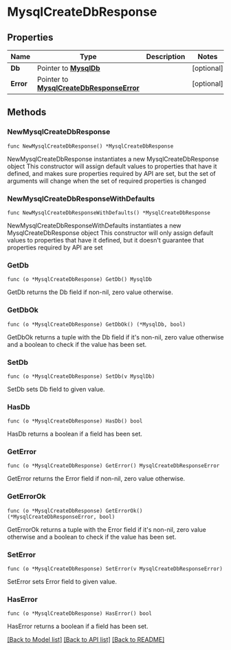# MysqlCreateDbResponse

## Properties

Name | Type | Description | Notes
------------ | ------------- | ------------- | -------------
**Db** | Pointer to [**MysqlDb**](MysqlDb.md) |  | [optional] 
**Error** | Pointer to [**MysqlCreateDbResponseError**](MysqlCreateDbResponseError.md) |  | [optional] 

## Methods

### NewMysqlCreateDbResponse

`func NewMysqlCreateDbResponse() *MysqlCreateDbResponse`

NewMysqlCreateDbResponse instantiates a new MysqlCreateDbResponse object
This constructor will assign default values to properties that have it defined,
and makes sure properties required by API are set, but the set of arguments
will change when the set of required properties is changed

### NewMysqlCreateDbResponseWithDefaults

`func NewMysqlCreateDbResponseWithDefaults() *MysqlCreateDbResponse`

NewMysqlCreateDbResponseWithDefaults instantiates a new MysqlCreateDbResponse object
This constructor will only assign default values to properties that have it defined,
but it doesn't guarantee that properties required by API are set

### GetDb

`func (o *MysqlCreateDbResponse) GetDb() MysqlDb`

GetDb returns the Db field if non-nil, zero value otherwise.

### GetDbOk

`func (o *MysqlCreateDbResponse) GetDbOk() (*MysqlDb, bool)`

GetDbOk returns a tuple with the Db field if it's non-nil, zero value otherwise
and a boolean to check if the value has been set.

### SetDb

`func (o *MysqlCreateDbResponse) SetDb(v MysqlDb)`

SetDb sets Db field to given value.

### HasDb

`func (o *MysqlCreateDbResponse) HasDb() bool`

HasDb returns a boolean if a field has been set.

### GetError

`func (o *MysqlCreateDbResponse) GetError() MysqlCreateDbResponseError`

GetError returns the Error field if non-nil, zero value otherwise.

### GetErrorOk

`func (o *MysqlCreateDbResponse) GetErrorOk() (*MysqlCreateDbResponseError, bool)`

GetErrorOk returns a tuple with the Error field if it's non-nil, zero value otherwise
and a boolean to check if the value has been set.

### SetError

`func (o *MysqlCreateDbResponse) SetError(v MysqlCreateDbResponseError)`

SetError sets Error field to given value.

### HasError

`func (o *MysqlCreateDbResponse) HasError() bool`

HasError returns a boolean if a field has been set.


[[Back to Model list]](../README.md#documentation-for-models) [[Back to API list]](../README.md#documentation-for-api-endpoints) [[Back to README]](../README.md)


